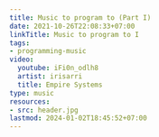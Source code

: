 ```yaml
---
title: Music to program to (Part I)
date: 2021-10-26T22:08:33+07:00
linkTitle: Music to program to I
tags:
- programming-music
video:
  youtube: iFi0n_odlh8
  artist: irisarri
  title: Empire Systems
type: music
resources:
- src: header.jpg
lastmod: 2024-01-02T18:45:52+07:00
---
```

